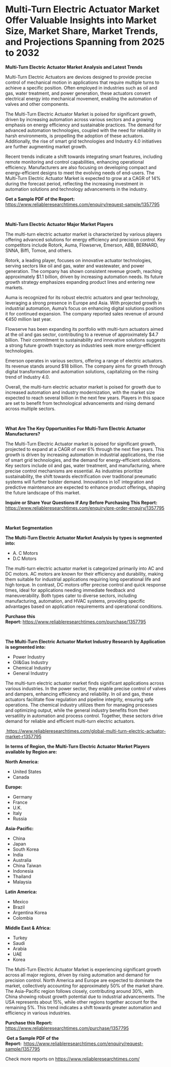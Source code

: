<p><h1>Multi-Turn Electric Actuator Market Offer Valuable Insights into Market Size, Market Share, Market Trends, and Projections Spanning from 2025 to 2032</h1></p><p><strong>Multi-Turn Electric Actuator Market Analysis and Latest Trends</strong></p>
<p><p>Multi-Turn Electric Actuators are devices designed to provide precise control of mechanical motion in applications that require multiple turns to achieve a specific position. Often employed in industries such as oil and gas, water treatment, and power generation, these actuators convert electrical energy into mechanical movement, enabling the automation of valves and other components.</p><p>The Multi-Turn Electric Actuator Market is poised for significant growth, driven by increasing automation across various sectors and a growing emphasis on energy efficiency and sustainable practices. The demand for advanced automation technologies, coupled with the need for reliability in harsh environments, is propelling the adoption of these actuators. Additionally, the rise of smart grid technologies and Industry 4.0 initiatives are further augmenting market growth.</p><p>Recent trends indicate a shift towards integrating smart features, including remote monitoring and control capabilities, enhancing operational efficiency. Manufacturers are also focusing on developing compact and energy-efficient designs to meet the evolving needs of end-users. The Multi-Turn Electric Actuator Market is expected to grow at a CAGR of 14% during the forecast period, reflecting the increasing investment in automation solutions and technology advancements in the industry.</p></p>
<p><strong>Get a Sample PDF of the Report:&nbsp;</strong> <a href="https://www.reliableresearchtimes.com/enquiry/request-sample/1357795?utm_campaign=2263&utm_medium=2&utm_source=Github&utm_content=ia&utm_term=11042025&utm_id=multi-turn-electric-actuator">https://www.reliableresearchtimes.com/enquiry/request-sample/1357795</a></p>
<p>&nbsp;</p>
<p><strong>Multi-Turn Electric Actuator Major Market Players</strong></p>
<p><p>The multi-turn electric actuator market is characterized by various players offering advanced solutions for energy efficiency and precision control. Key competitors include Rotork, Auma, Flowserve, Emerson, ABB, BERNARD, SNNA, Biffi, Tomoe, and others. </p><p>Rotork, a leading player, focuses on innovative actuator technologies, serving sectors like oil and gas, water and wastewater, and power generation. The company has shown consistent revenue growth, reaching approximately $1.1 billion, driven by increasing automation needs. Its future growth strategy emphasizes expanding product lines and entering new markets.</p><p>Auma is recognized for its robust electric actuators and gear technology, leveraging a strong presence in Europe and Asia. With projected growth in industrial automation, Auma’s focus on enhancing digital solutions positions it for continued expansion. The company reported sales revenue of around €450 million last year.</p><p>Flowserve has been expanding its portfolio with multi-turn actuators aimed at the oil and gas sector, contributing to a revenue of approximately $4.7 billion. Their commitment to sustainability and innovative solutions suggests a strong future growth trajectory as industries seek more energy-efficient technologies.</p><p>Emerson operates in various sectors, offering a range of electric actuators. Its revenue stands around $18 billion. The company aims for growth through digital transformation and automation solutions, capitalizing on the rising trend of Industry 4.0.</p><p>Overall, the multi-turn electric actuator market is poised for growth due to increased automation and industry modernization, with the market size expected to reach several billion in the next few years. Players in this space are set to benefit from technological advancements and rising demand across multiple sectors.</p></p>
<p>&nbsp;</p>
<p><strong>What Are The Key Opportunities For Multi-Turn Electric Actuator Manufacturers?</strong></p>
<p><p>The Multi-Turn Electric Actuator market is poised for significant growth, projected to expand at a CAGR of over 6% through the next five years. This growth is driven by increasing automation in industrial applications, the rise of smart grid technologies, and the demand for energy-efficient solutions. Key sectors include oil and gas, water treatment, and manufacturing, where precise control mechanisms are essential. As industries prioritize sustainability, the shift towards electrification over traditional pneumatic systems will further bolster demand. Innovations in IoT integration and predictive maintenance are expected to enhance product offerings, shaping the future landscape of this market.</p></p>
<p><strong>Inquire or Share Your Questions If Any Before Purchasing This Report:</strong> <a href="https://www.reliableresearchtimes.com/enquiry/pre-order-enquiry/1357795?utm_campaign=2263&utm_medium=2&utm_source=Github&utm_content=ia&utm_term=11042025&utm_id=multi-turn-electric-actuator">https://www.reliableresearchtimes.com/enquiry/pre-order-enquiry/1357795</a></p>
<p>&nbsp;</p>
<p><strong>Market Segmentation</strong></p>
<p><strong>The Multi-Turn Electric Actuator Market Analysis by types is segmented into:</strong></p>
<p><ul><li>A. C Motors</li><li>D.C Motors</li></ul></p>
<p><p>The multi-turn electric actuator market is categorized primarily into AC and DC motors. AC motors are known for their efficiency and durability, making them suitable for industrial applications requiring long operational life and high torque. In contrast, DC motors offer precise control and quick response times, ideal for applications needing immediate feedback and maneuverability. Both types cater to diverse sectors, including manufacturing, automation, and HVAC systems, providing specific advantages based on application requirements and operational conditions.</p></p>
<p><strong>Purchase this Report:&nbsp;</strong><a href="https://www.reliableresearchtimes.com/purchase/1357795?utm_campaign=2263&utm_medium=2&utm_source=Github&utm_content=ia&utm_term=11042025&utm_id=multi-turn-electric-actuator">https://www.reliableresearchtimes.com/purchase/1357795</a></p>
<p>&nbsp;</p>
<p><strong>The Multi-Turn Electric Actuator Market Industry Research by Application is segmented into:</strong></p>
<p><ul><li>Power Industry</li><li>Oil&Gas Industry</li><li>Chemical Industry</li><li>General Industry</li></ul></p>
<p><p>The multi-turn electric actuator market finds significant applications across various industries. In the power sector, they enable precise control of valves and dampers, enhancing efficiency and reliability. In oil and gas, these actuators facilitate flow regulation and pipeline integrity, ensuring safe operations. The chemical industry utilizes them for managing processes and optimizing output, while the general industry benefits from their versatility in automation and process control. Together, these sectors drive demand for reliable and efficient multi-turn electric actuators.</p></p>
<p><a href="https://www.reliableresearchtimes.com/global-multi-turn-electric-actuator-market-r1357795?utm_campaign=2263&utm_medium=2&utm_source=Github&utm_content=ia&utm_term=11042025&utm_id=multi-turn-electric-actuator">&nbsp;https://www.reliableresearchtimes.com/global-multi-turn-electric-actuator-market-r1357795</a></p>
<p><strong>In terms of Region, the Multi-Turn Electric Actuator Market Players available by Region are:</strong></p>
<p>
    <p> <strong> North America: </strong>
        <ul>
            <li>United States</li>
            <li>Canada</li>
        </ul>
        </p> 
    <p> <strong> Europe: </strong>
        <ul>
            <li>Germany</li>
            <li>France</li>
            <li>U.K.</li>
            <li>Italy</li>
            <li>Russia</li>
        </ul>
        </p> 
    <p> <strong> Asia-Pacific: </strong>
        <ul>
            <li>China</li>
            <li>Japan</li>
            <li>South Korea</li>
            <li>India</li>
            <li>Australia</li>
            <li>China Taiwan</li>
            <li>Indonesia</li>
            <li>Thailand</li>
            <li>Malaysia</li>
        </ul>
        </p> 
    <p> <strong> Latin America: </strong>
        <ul>
            <li>Mexico</li>
            <li>Brazil</li>
            <li>Argentina Korea</li>
            <li>Colombia</li>
        </ul>
        </p> 
    <p> <strong> Middle East & Africa: </strong>
        <ul>
            <li>Turkey</li>
            <li>Saudi</li>
            <li>Arabia</li>
            <li>UAE</li>
            <li>Korea</li>
        </ul>
    </p>
    </p>
<p><p>The Multi-Turn Electric Actuator Market is experiencing significant growth across all major regions, driven by rising automation and demand for precision control. North America and Europe are expected to dominate the market, collectively accounting for approximately 50% of the market share. The Asia-Pacific region follows closely, contributing around 30%, with China showing robust growth potential due to industrial advancements. The USA represents about 15%, while other regions together account for the remaining 5%. This trend indicates a shift towards greater automation and efficiency in various industries.</p></p>
<p><strong>Purchase this Report: </strong><a href="https://www.reliableresearchtimes.com/purchase/1357795?utm_campaign=2263&utm_medium=2&utm_source=Github&utm_content=ia&utm_term=11042025&utm_id=multi-turn-electric-actuator">https://www.reliableresearchtimes.com/purchase/1357795</a></p>
<p>&nbsp;<strong>Get a Sample PDF of the Report:&nbsp;&nbsp;</strong><a href="https://www.reliableresearchtimes.com/enquiry/request-sample/1357795?utm_campaign=2263&utm_medium=2&utm_source=Github&utm_content=ia&utm_term=11042025&utm_id=multi-turn-electric-actuator">https://www.reliableresearchtimes.com/enquiry/request-sample/1357795</a></p>
<p><strong></strong></p>
<p>Check more reports on <a href="https://www.reliableresearchtimes.com/?utm_campaign=2263&utm_medium=2&utm_source=Github&utm_content=ia&utm_term=11042025&utm_id=multi-turn-electric-actuator">https://www.reliableresearchtimes.com/</a></p>
